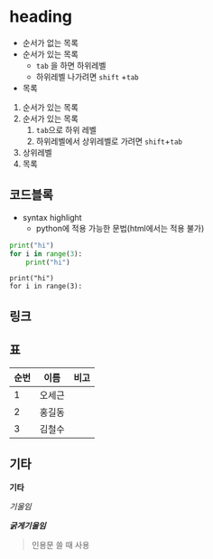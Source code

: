 # heading

- 순서가 없는 목록
- 순서가 있는 목록
  - `tab` 을 하면 하위레벨
  - 하위레벨 나가려면 `shift` +`tab` 
- 목록

1. 순서가 있는 목록
2. 순서가 있는 목록
   1. `tab`으로 하위 레벨
   2. 하위레벨에서 상위레벨로 가려면 `shift`+`tab` 
3. 상위레벨
4. 목록



## 코드블록

- syntax highlight
  - python에 적용 가능한 문법(html에서는 적용 불가)

```python
print("hi")
for i in range(3):
    print("hi")
```

~~~htlm
print("hi")
for i in range(3):
~~~



## 링크

## 표

| 순번 | 이름   | 비고 |
| ---- | ------ | ---- |
| 1    | 오세근 |      |
| 2    | 홍길동 |      |
| 3    | 김철수 |      |



## 기타

**기타** 

*기울임*

***굵게기울임***



>
>
>인용문 쓸 때 사용
>
>

>
>
>

